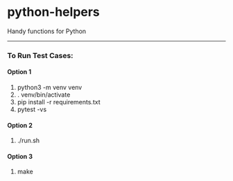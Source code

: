 # python-helpers
Handy functions for Python

----
<h3>To Run Test Cases:</h3>
<h4>Option 1</h4>
    <ol>
    <li>python3 -m venv venv</li>
    <li>. venv/bin/activate</li>
    <li>pip install -r requirements.txt</li>
    <li>pytest -vs</li>
    </ol>

<h4>Option 2</h4>
    <ol>
    <li>./run.sh</li>
    </ol>

<h4>Option 3</h4>
    <ol>
    <li>make</li>
    </ol>
